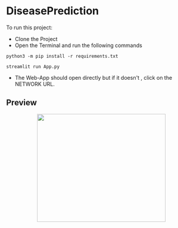 # DiseasePrediction

To run this project:
- Clone the Project
- Open the Terminal and run the following commands
```
python3 -m pip install -r requirements.txt
```

```
streamlit run App.py  
```

- The Web-App should open directly but if it doesn't , click on the NETWORK URL. 


## Preview 
<p align="center">
  <img width="345" height="290" src="https://github.com/github/DiseasePrediction/blob/assets/cat.png 
">
</p>
